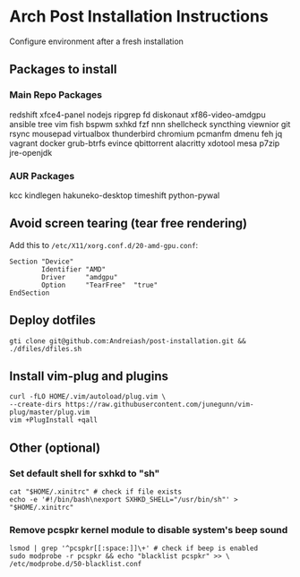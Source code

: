 # Arch Post Installation Instructions

Configure environment after a fresh installation

## Packages to install

### Main Repo Packages

redshift xfce4-panel nodejs ripgrep fd diskonaut xf86-video-amdgpu ansible tree
vim fish bspwm sxhkd fzf nnn shellcheck syncthing viewnior git rsync mousepad
virtualbox thunderbird chromium pcmanfm dmenu feh jq vagrant docker
grub-btrfs evince qbittorrent alacritty xdotool mesa p7zip jre-openjdk

### AUR Packages

kcc kindlegen hakuneko-desktop timeshift python-pywal

## Avoid screen tearing (tear free rendering)

Add this to `/etc/X11/xorg.conf.d/20-amd-gpu.conf`:

```
Section "Device"
        Identifier "AMD"
        Driver     "amdgpu"
        Option     "TearFree"  "true"
EndSection
```

## Deploy dotfiles

```
gti clone git@github.com:Andreiash/post-installation.git && ./dfiles/dfiles.sh
```

## Install vim-plug and plugins

```
curl -fLO HOME/.vim/autoload/plug.vim \
--create-dirs https://raw.githubusercontent.com/junegunn/vim-plug/master/plug.vim
vim +PlugInstall +qall
```

## Other (optional)

### Set default shell for sxhkd to "sh"

```
cat "$HOME/.xinitrc" # check if file exists
echo -e '#!/bin/bash\nexport SXHKD_SHELL="/usr/bin/sh"' > "$HOME/.xinitrc"
```

### Remove pcspkr kernel module to disable system's beep sound

```
lsmod | grep '^pcspkr[[:space:]]\+' # check if beep is enabled
sudo modprobe -r pcspkr && echo "blacklist pcspkr" >> \
/etc/modprobe.d/50-blacklist.conf
```
